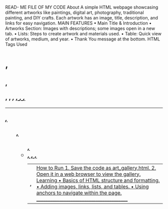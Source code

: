 READ- ME FILE OF MY CODE
About
A simple HTML webpage showcasing different artworks like paintings, digital art, photography, traditional painting, and DIY crafts. Each artwork has an image, title, description, and links for easy navigation.
MAIN FEATURES
•	Main Title & Introduction
•	Artworks Section: Images with descriptions; some images open in a new tab.
•	Lists: Steps to create artwork and materials used.
•	Table: Quick view of artworks, medium, and year.
•	Thank You message at the bottom.
HTML Tags Used
<h1>, <h2>, <p>, <b>, <i>, <u>, <img>, <a>, <hr>, <ol>, <ul>, <li>, <table>, <tr>, <th>, <td>
How to Run
1.	Save the code as art_gallery.html.
2.	Open it in a web browser to view the gallery.
Learning
•	Basics of HTML structure and formatting.
•	Adding images, links, lists, and tables.
•	Using anchors to navigate within the page.
________________________________________

